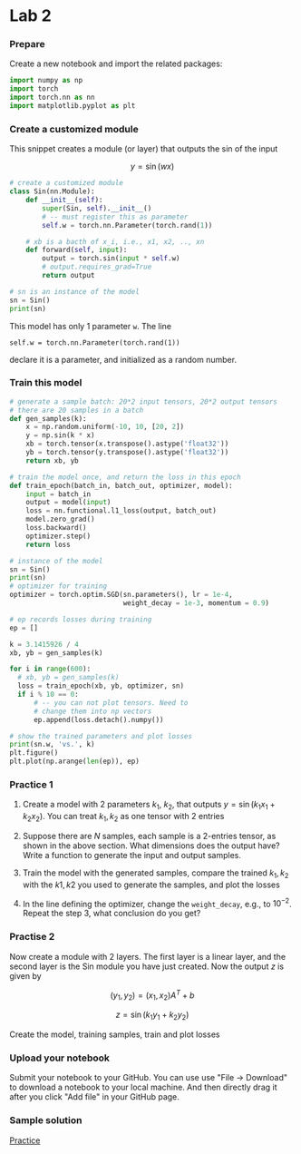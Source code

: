 # Lab 2
### Prepare
Create a new notebook and import the related packages:
```python
import numpy as np
import torch
import torch.nn as nn
import matplotlib.pyplot as plt
```

### Create a customized module
This snippet creates a module (or layer) that outputs the sin of the input

$$
y = \sin(wx)
$$

```python
# create a customized module
class Sin(nn.Module):
    def __init__(self):
        super(Sin, self).__init__()
        # -- must register this as parameter
        self.w = torch.nn.Parameter(torch.rand(1))

    # xb is a bacth of x_i, i.e., x1, x2, .., xn
    def forward(self, input):
        output = torch.sin(input * self.w)
        # output.requires_grad=True
        return output

# sn is an instance of the model
sn = Sin()
print(sn)
```
This model has only 1 parameter `w`. The line 

`self.w = torch.nn.Parameter(torch.rand(1))` 

declare it is a parameter, and initialized as a random number.

### Train this model
```python
# generate a sample batch: 20*2 input tensors, 20*2 output tensors
# there are 20 samples in a batch
def gen_samples(k):
    x = np.random.uniform(-10, 10, [20, 2])
    y = np.sin(k * x)
    xb = torch.tensor(x.transpose().astype('float32'))
    yb = torch.tensor(y.transpose().astype('float32'))
    return xb, yb

# train the model once, and return the loss in this epoch
def train_epoch(batch_in, batch_out, optimizer, model):
    input = batch_in
    output = model(input)
    loss = nn.functional.l1_loss(output, batch_out)
    model.zero_grad()
    loss.backward()
    optimizer.step()
    return loss

# instance of the model
sn = Sin()
print(sn)
# optimizer for training
optimizer = torch.optim.SGD(sn.parameters(), lr = 1e-4, 
                            weight_decay = 1e-3, momentum = 0.9)

# ep records losses during training
ep = []

k = 3.1415926 / 4
xb, yb = gen_samples(k)

for i in range(600):
  # xb, yb = gen_samples(k)
  loss = train_epoch(xb, yb, optimizer, sn)
  if i % 10 == 0:
      # -- you can not plot tensors. Need to
      # change them into np vectors
      ep.append(loss.detach().numpy())

# show the trained parameters and plot losses
print(sn.w, 'vs.', k)
plt.figure()
plt.plot(np.arange(len(ep)), ep)
```

### Practice 1
1. Create a model with 2 parameters $k_1$, $k_2$, that outputs $y = \sin(k_1 x_1 + k_2  x_2)$.
   You can treat $k_1, k_2$ as one tensor with 2 entries

2. Suppose there are $N$ samples, each sample is a 2-entries tensor, as shown in the above section. What dimensions does the output have? Write a function to generate the input and output samples.
3. Train the model with the generated samples, compare the trained $k_1, k_2$ with the $k1,k2$ you used to generate the samples, and plot the losses
4. In the line defining the optimizer, change the `weight_decay`, e.g., to $10^{-2}$. Repeat the step 3, what conclusion do you get?

### Practise 2
Now create a module with 2 layers. The first layer is a linear layer, and the second layer is the Sin module you have just created. Now the output $z$ is given by

$$
(y_1, y_2) = (x_1, x_2)A^T + b 
$$

$$
z = \sin\left( k_1 y_1 + k_2 y_2 \right)
$$

Create the model, training samples, train and plot losses

### Upload your notebook
Submit your notebook to your GitHub. You can use use "File -> Download" to download a notebook to your local machine. And then directly drag it after you click "Add file" in your GitHub page.

### Sample solution
[Practice](lab2.ipynb)


